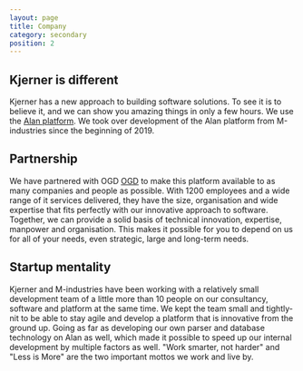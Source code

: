 ```yaml
---
layout: page
title: Company
category: secondary
position: 2
---
```


## Kjerner is different

Kjerner has a new approach to building software solutions. To see it is to believe it, and we can show you amazing things in only a few hours. We use the [Alan platform](https://alan-platform.com). We took over development of the Alan platform from M-industries since the beginning of 2019.

## Partnership
We have partnered with OGD [OGD](https://ogd.nl) to make this platform available to as many companies and people as possible. With 1200 employees and a wide range of it services delivered, they have the size, organisation and wide expertise that fits perfectly with our innovative approach to software. Together, we can provide a solid basis of technical innovation, expertise, manpower and organisation. This makes it possible for you to depend on us for all of your needs, even strategic, large and long-term needs.

## Startup mentality

Kjerner and M-industries have been working with a relatively small development team of a little more than 10 people on our consultancy, software and platform at the same time. We kept the team small and tightly-nit to be able to stay agile and develop a platform that is innovative from the ground up. Going as far as developing our own parser and database technology on Alan as well, which made it possible to speed up our internal development by multiple factors as well. "Work smarter, not harder" and "Less is More" are the two important mottos we work and live by.
